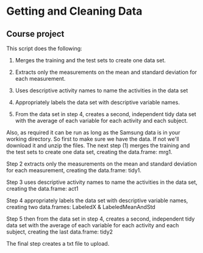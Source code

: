 # Getting and Cleaning Data
## Course project

This script does the following:

1. Merges the training and the test sets to create one data set.

2. Extracts only the measurements on the mean and standard deviation for each measurement. 

3. Uses descriptive activity names to name the activities in the data set

4. Appropriately labels the data set with descriptive variable names. 

5. From the data set in step 4, creates a second, independent tidy data set with the average of each variable for each activity and each subject.

Also, as required it can be run as long as the Samsung data is in your working directory.
So first to make sure we have the data. If not we'll download it and unzip the files.
The next step (1) merges the training and the test sets to create one data set, creating the data.frame: mrg1.

Step 2 extracts only the measurements on the mean and standard deviation for each measurement, creating the data.frame: tidy1.

Step 3 uses descriptive activity names to name the activities in the data set, creating the data.frame: act1

Step 4 appropriately labels the data set with descriptive variable names, creating two 
data.frames: LabeledX & LabeledMeanAndStd

Step 5 then from the data set in step 4, creates a second, independent tidy data set with the average of 
each variable for each activity and each subject, creating the last data.frame: tidy2

The final step creates a txt file to upload.

